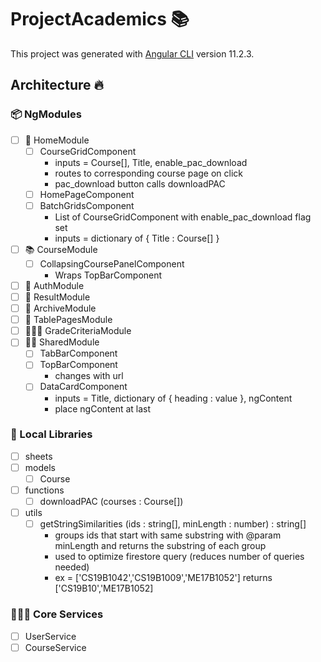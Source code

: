 # ProjectAcademics 📚

This project was generated with [Angular CLI](https://github.com/angular/angular-cli) version 11.2.3.
## Architecture 🔥
### 📦 NgModules
- [ ] 🏡 HomeModule
  - [ ] CourseGridComponent
    - inputs = Course[], Title, enable_pac_download
    - routes to corresponding course page on click
    - pac_download button calls downloadPAC 
  - [ ] HomePageComponent
  - [ ] BatchGridsComponent
    - List of CourseGridComponent with enable_pac_download flag set
    - inputs = dictionary of { Title : Course[] } 
- [ ] 📚 CourseModule
  - [ ] CollapsingCoursePanelComponent
    - Wraps TopBarComponent
- [ ] 🔏 AuthModule
- [ ] 📑 ResultModule
- [ ] 📁 ArchiveModule
- [ ] 🔳 TablePagesModule
- [ ] 👩🏻‍🎓 GradeCriteriaModule
- [ ] 🤝🏻 SharedModule
  - [ ] TabBarComponent
  - [ ] TopBarComponent
    - changes with url
  - [ ] DataCardComponent
    - inputs = Title, dictionary of { heading : value }, ngContent
    - place ngContent at last 
### 🍱 Local Libraries
- [ ] sheets
- [ ] models
  - [ ] Course
- [ ] functions
  - [ ] downloadPAC (courses : Course[])
- [ ] utils
  - [ ] getStringSimilarities (ids : string[], minLength : number) : string[]
    - groups ids that start with same substring with @param minLength and returns the substring of each group
    - used to optimize firestore query (reduces number of queries needed)
    - ex = ['CS19B1042','CS19B1009','ME17B1052'] returns ['CS19B10','ME17B1052]
### 👷🏻‍♂️ Core Services
- [ ] UserService
- [ ] CourseService
